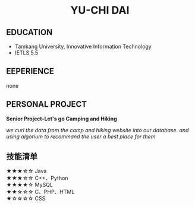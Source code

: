  <center>
     <h1>YU-CHI DAI</h1>
 </center>

##  EDUCATION

- Tamkang University, Innovative Information Technology
- IETLS 5.5


## EEPERIENCE

none

## PERSONAL PROJECT

**Senior Project-Let's go Camping and Hiking**
  
  *we curl the data from the camp and hiking website into our database.
  and using algorium to recommand the user a best place for them* 

##  技能清单

★★★☆☆ Java<br>
★★★☆☆ C++、Python<br>
★★★★☆ MySQL<br>
★★☆☆☆ C、PHP、HTML<br>
★☆☆☆☆ CSS<br>
